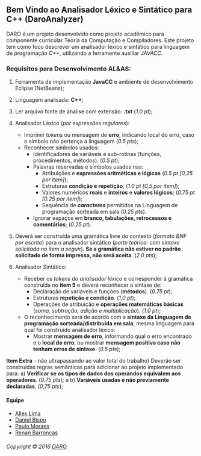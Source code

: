 ## Bem Vindo ao Analisador Léxico e Sintático para C++ (DaroAnalyzer)
DARO é um projeto desenvolvido como projeto acadêmico para componente curricular Teoria da Computação e Compiladores. Este projeto
tem como foco descrever um analisador léxico e sintático para linguagem de programação _C++_, utilizando a ferramente auxiliar _JAVACC_.


### Requisitos para Desenvolvimento AL&AS:

1. Ferramenta de implementação __JavaCC__ e ambiente de desenvolvimento Eclipse (NetBeans);
2. Linguagem analisada: __C++__;
3. Ler arquivo fonte de analise com extensão: __.txt__ (_1.0 pt_);
4. Analisador Léxico (_por expressões regulares_):
	* Imprimir _tokens_ ou mensagem de __erro__, indicando local do erro, caso o símbolo não pertença à linguagem (_0.5 pts_);
	* Reconhecer símbolos usados:
		* Identificadores de variáveis e sub-rotinas (funções, procedimentos, métodos). (_0.5 pt_);
		* Palavras reservadas e símbolos usados nas:
			* Atribuições e __expressões aritméticas e lógicas__ (_0.5 pt [0,25 por item]_);
			* Estruturas __condição e repetição__; (_1.0 pt [0,5 por item]_);
			* Valores numéricos __reais__ e __inteiros__ e __valores lógicos__; (_0.75 pt [0.25 por item]_);
			* Sequência de ___caracteres___ permitidos na Linguagem de programação sorteada em sala (_0.25 pts_).
		* Ignorar espaços em __branco, tabulações, retrocessos e comentários__; (_0.25 pt_).
	
5. Deverá ser construída uma gramática livre do contexto (_formato BNF por escrito_) para o analisador sintático (_parte teórica: com sintaxe solicitada no item a seguir_). __Se a gramática não estiver no padrão solicitado de forma impressa, não será aceita__. (_2.0 pts_);
6. Analisador Sintático: 
	* Receber os _tokens do analisador léxico_ e corresponder à gramática construída no __item 5__ e deverá reconhecer a sintaxe de:
		* Declaração de variáveis e funções (__métodos__). (_0.75 pt_);
		* Estruturas __repetição e condição__. (_1,0 pt_); 
		* Operações de atribuição e __operações matemáticas básicas__ (_soma, subtração, adição e multiplicação_). (_1.0 pt_);
	* O reconhecimento será de acordo com a __sintaxe da Linguagem de programação sorteada/distribuída em sala__, mesma linguagem para qual foi construído analisador léxico:
		* Mostrar __mensagem de erro__, informando qual o erro encontrado e o __local do erro__, ou mostrar __mensagem positiva caso não tenham erros de sintaxe__. (_0.5 pts_);
		
		
				
__Item Extra__ – não ultrapassando ao valor total do trabalho) Deverão ser construídas regras semânticas para adicionar ao projeto implementado para: a) __Verificar se os tipos de dados dos operandos equivalem aos operadores__. (_0.75 pts_); e b) __Variáveis usadas e não previamente declaradas__. (_0,75 pts_);


			
#### Equipe

* [Allex Lima](http://allexlima.com)
* [Daniel Bispo](https://github.com/danielbispov/)
* [Paulo Moraes](http://pauloigormoraes.com/)
* [Renan Barroncas](https://github.com/renanbarroncas)

###### Copyright © 2016 [DARO](https://github.com/pauloigormoraes/AnalisadorDARO).

